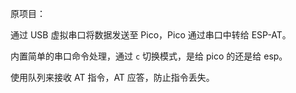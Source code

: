 原项目：

通过 USB 虚拟串口将数据发送至 Pico，Pico 通过串口中转给 ESP-AT。

内置简单的串口命令处理，通过 `c` 切换模式，是给 pico 的还是给 esp。 

使用队列来接收 AT 指令，AT 应答，防止指令丢失。

